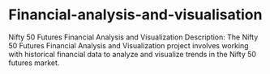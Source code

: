 # Financial-analysis-and-visualisation
 Nifty 50 Futures Financial Analysis and Visualization  Description: The Nifty 50 Futures Financial Analysis and Visualization project involves working with historical financial data to analyze and visualize trends in the Nifty 50 futures market. 

